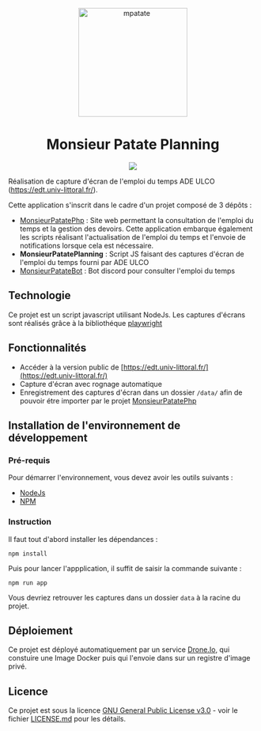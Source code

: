 <p align="center">
  <a href="https://mpatate.silvain.eu/">
    <img alt="mpatate" src="https://mpatate.silvain.eu/favicon.png" width="220"/>
  </a>
</p>

<h1 align="center">Monsieur Patate Planning</h1>
<p align="center">
 <a href="https://drone.silvain.eu/Silvain.eu/MonsieurPatatePlanning">
  <img src="https://drone.silvain.eu/api/badges/Silvain.eu/MonsieurPatatePlanning/status.svg"/>
 </a>
</p>


Réalisation de capture d'écran de l'emploi du temps ADE ULCO (https://edt.univ-littoral.fr/).

Cette application s'inscrit dans le cadre d'un projet composé de 3 dépôts :
- [MonsieurPatatePhp](https://github.com/silvainlud/MonsieurPatatePhp/edit/main/README.md) : Site web permettant la consultation de l'emploi du temps et la gestion des devoirs. Cette application embarque également les scripts réalisant l'actualisation de l'emploi du temps et l'envoie de notifications lorsque cela est nécessaire.
- **MonsieurPatatePlanning** : Script JS faisant des captures d'écran de l'emploi du temps fourni par ADE ULCO
- [MonsieurPatateBot](https://github.com/silvainlud/MonsieurPatateBot) : Bot discord pour consulter l'emploi du temps

## Technologie

Ce projet est un script javascript utilisant NodeJs. Les captures d'écrans sont réalisés grâce à la bibliothéque [playwright](https://playwright.dev/)


## Fonctionnalités

- Accéder à la version public de [https://edt.univ-littoral.fr/](https://edt.univ-littoral.fr/)
- Capture d'écran avec rognage automatique
- Enregistrement des captures d'écran dans un dossier `/data/` afin de pouvoir étre importer par le projet [MonsieurPatatePhp](https://github.com/silvainlud/MonsieurPatatePhp/edit/main/README.md)

## Installation de l'environnement de développement

### Pré-requis

Pour démarrer l'environnement, vous devez avoir les outils suivants :
- [NodeJs](https://nodejs.org/en/)
- [NPM](https://www.npmjs.com/)

### Instruction

Il faut tout d'abord installer les dépendances :
```
npm install
```

Puis pour lancer l'appplication, il suffit de saisir la commande suivante :
```
npm run app
```

Vous devriez retrouver les captures dans un dossier `data` à la racine du projet.

## Déploiement

Ce projet est déployé automatiquement par un service [Drone.Io](https://www.drone.io/), qui constuire une Image Docker puis qui l'envoie dans sur un registre d'image privé.

## Licence

Ce projet est sous la licence [GNU General Public License v3.0](LICENSE) - voir le fichier  [LICENSE.md](LICENSE) pour les détails.
